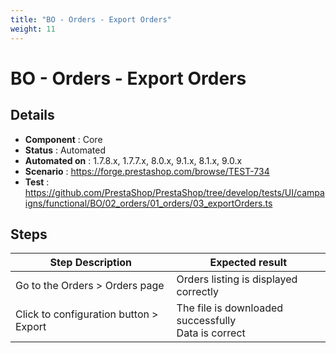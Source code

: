 ```yaml
---
title: "BO - Orders - Export Orders"
weight: 11
---
```


# BO - Orders - Export Orders
## Details
* **Component** : Core
* **Status** : Automated
* **Automated on** : 1.7.8.x, 1.7.7.x, 8.0.x, 9.1.x, 8.1.x, 9.0.x
* **Scenario** : https://forge.prestashop.com/browse/TEST-734
* **Test** : https://github.com/PrestaShop/PrestaShop/tree/develop/tests/UI/campaigns/functional/BO/02_orders/01_orders/03_exportOrders.ts

## Steps
| Step Description | Expected result |
| ----- | ----- |
| Go to the Orders > Orders page | Orders listing is displayed correctly |
| Click to configuration button > Export | The file is downloaded successfully<br>Data is correct |
